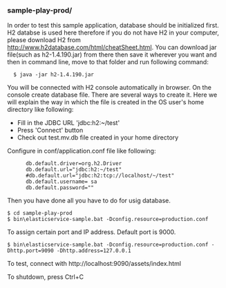 ### sample-play-prod/

In order to test this sample application, database should be initialized first.
H2 databse is used here therefore if you do not have H2 in your computer, please download H2 from http://www.h2database.com/html/cheatSheet.html. You can download jar file(such as h2-1.4.190.jar) from there then save it wherever you want and then in command line, move to that folder and run following command: 
```
  $ java -jar h2-1.4.190.jar
```

You will be connected with H2 console automatically in browser. On the console create database file. There are several ways to create it. Here we will explain the way in which the file is created in the OS user's home directory like following:
   - Fill in the JDBC URL 'jdbc:h2:~/test'
   - Press 'Connect' button
   - Check out test.mv.db file created in your home directory

Configure in conf/application.conf file like following:
```
      db.default.driver=org.h2.Driver
      db.default.url="jdbc:h2:~/test"
      #db.default.url="jdbc:h2:tcp://localhost/~/test"
      db.default.username= sa
      db.default.password=""
```

Then you have done all you have to do for usig database.	  

```
$ cd sample-play-prod
$ bin\elasticservice-sample.bat -Dconfig.resource=production.conf
```

To assign certain port and IP address. Default port is 9000.

```
$ bin\elasticservice-sample.bat -Dconfig.resource=production.conf -Dhttp.port=9090 -Dhttp.address=127.0.0.1
```

To test, connect with http://localhost:9090/assets/index.html

To shutdown, press Ctrl+C
